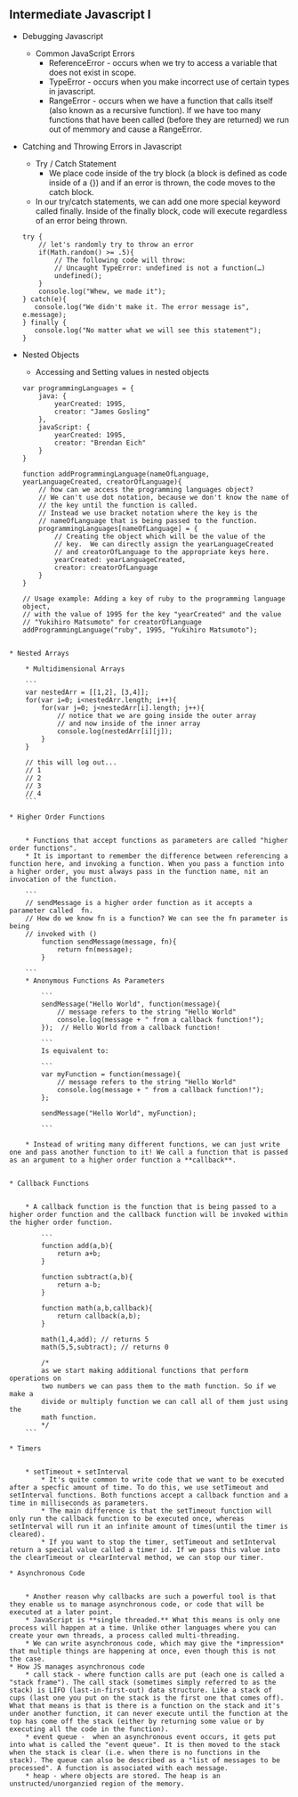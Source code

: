 ## Intermediate Javascript I 

* Debugging Javascript
	* Common JavaScript Errors
		* ReferenceError - occurs when we try to access a variable that does not exist in scope. 
		* TypeError - occurs when you make incorrect use of certain types in javascript. 
		* RangeError - occurs when we have a function that calls itself (also known as a recursive function). If we have too many functions that have been called (before they are returned) we run out of memmory and cause a RangeError. 
* Catching and Throwing Errors in Javascript
	*  Try / Catch Statement 
		* We place code inside of the try block (a block is defined as code inside of a {}) and if an error is thrown, the code moves to the catch block. 
	* In our try/catch statements, we can add one more special keyword called finally. Inside of the finally block, code will execute regardless of an error being thrown. 
	
	``` 
	try {
	    // let's randomly try to throw an error
	    if(Math.random() >= .5){
	        // The following code will throw:
	        // Uncaught TypeError: undefined is not a function(…)
	        undefined();
	    }
	    console.log("Whew, we made it");
	} catch(e){
	   console.log("We didn't make it. The error message is", e.message);
	} finally {
	   console.log("No matter what we will see this statement");
	}
	```
* Nested Objects
	* Accessing and Setting values in nested objects 
	
	
	```
	var programmingLanguages = {
	    java: {
	        yearCreated: 1995,
	        creator: "James Gosling"
	    },
	    javaScript: {
	        yearCreated: 1995,
	        creator: "Brendan Eich"
	    }
	}

	function addProgrammingLanguage(nameOfLanguage, yearLanguageCreated, creatorOfLanguage){
	    // how can we access the programming languages object?
	    // We can't use dot notation, because we don't know the name of
	    // the key until the function is called.
	    // Instead we use bracket notation where the key is the
	    // nameOfLanguage that is being passed to the function.
	    programmingLanguages[nameOfLanguage] = {
	        // Creating the object which will be the value of the
	        // key.  We can directly assign the yearLanguageCreated
	        // and creatorOfLanguage to the appropriate keys here.
	        yearCreated: yearLanguageCreated,
	        creator: creatorOfLanguage
	    }
	}
	
	// Usage example: Adding a key of ruby to the programming language object,
	// with the value of 1995 for the key "yearCreated" and the value
	// "Yukihiro Matsumoto" for creatorOfLanguage
	addProgrammingLanguage("ruby", 1995, "Yukihiro Matsumoto");
```

* Nested Arrays

	* Multidimensional Arrays
	
	```
	var nestedArr = [[1,2], [3,4]];
	for(var i=0; i<nestedArr.length; i++){
	    for(var j=0; j<nestedArr[i].length; j++){
	        // notice that we are going inside the outer array
	        // and now inside of the inner array
	        console.log(nestedArr[i][j]);
	    }
	}
	
	// this will log out...
	// 1
	// 2
	// 3
	// 4
	```
	
* Higher Order Functions 


	* Functions that accept functions as parameters are called "higher order functions". 
	* It is important to remember the difference between referencing a function here, and invoking a function. When you pass a function into a higher order, you must always pass in the function name, nit an invocation of the function. 
	
	```
	// sendMessage is a higher order function as it accepts a parameter called 	fn.
	// How do we know fn is a function? We can see the fn parameter is being
	// invoked with ()
		function sendMessage(message, fn){
		    return fn(message);
		}

	```
	* Anonymous Functions As Parameters

		```
		sendMessage("Hello World", function(message){
	   		// message refers to the string "Hello World"
	   		console.log(message + " from a callback function!");
		});  // Hello World from a callback function!
	
		```
		Is equivalent to: 
		
		```
		var myFunction = function(message){
		    // message refers to the string "Hello World"
		    console.log(message + " from a callback function!");
		};
		
		sendMessage("Hello World", myFunction);
	
		```
		
	* Instead of writing many different functions, we can just write one and pass another function to it! We call a function that is passed as an argument to a higher order function a **callback**. 
		
		
* Callback Functions


	* A callback function is the function that is being passed to a higher order function and the callback function will be invoked within the higher order function. 
	
		```
		function add(a,b){
		    return a+b;
		}
		
		function subtract(a,b){
		    return a-b;
		}
		
		function math(a,b,callback){
		    return callback(a,b);
		}
		
		math(1,4,add); // returns 5
		math(5,5,subtract); // returns 0
		
		/* 
		as we start making additional functions that perform operations on
		two numbers we can pass them to the math function. So if we make a
		divide or multiply function we can call all of them just using the
		math function.
		*/
	```
	
* Timers 


	* setTimeout + setInterval 
		* It's quite common to write code that we want to be executed after a specfic amount of time. To do this, we use setTimeout and setInterval functions. Both functions accept a callback function and a time in milliseconds as parameters. 
		* The main difference is that the setTimeout function will only run the callback function to be executed once, whereas setInterval will run it an infinite amount of times(until the timer is cleared). 
		* If you want to stop the timer, setTimeout and setInterval return a special value called a timer id. If we pass this value into the clearTimeout or clearInterval method, we can stop our timer. 

* Asynchronous Code


	* Another reason why callbacks are such a powerful tool is that they enable us to manage asynchronous code, or code that will be executed at a later point.
	* JavaScript is **single threaded.** What this means is only one process will happen at a time. Unlike other languages where you can create your own threads, a process called multi-threading. 
	* We can write asynchronous code, which may give the *impression* that multiple things are happening at once, even though this is not the case. 
* How JS manages asynchronous code
	* call stack - where function calls are put (each one is called a "stack frame"). The call stack (sometimes simply referred to as the stack) is LIFO (last-in-first-out) data structure. Like a stack of cups (last one you put on the stack is the first one that comes off). What that means is that is there is a function on the stack and it's under another function, it can never execute until the function at the top has come off the stack (either by returning some value or by executing all the code in the function). 
	* event queue -  when an asynchronous event occurs, it gets put into what is called the "event queue". It is then moved to the stack  when the stack is clear (i.e. when there is no functions in the stack). The queue can also be described as a "list of messages to be processed". A function is associated with each message. 
	* heap - where objects are stored. The heap is an unstructed/unorganzied region of the memory. 
